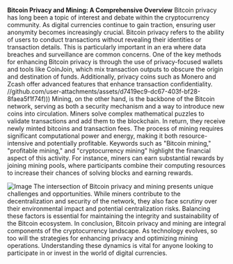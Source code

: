 **Bitcoin Privacy and Mining: A Comprehensive Overview**
Bitcoin privacy has long been a topic of interest and debate within the cryptocurrency community. As digital currencies continue to gain traction, ensuring user anonymity becomes increasingly crucial. Bitcoin privacy refers to the ability of users to conduct transactions without revealing their identities or transaction details. This is particularly important in an era where data breaches and surveillance are common concerns.
One of the key methods for enhancing Bitcoin privacy is through the use of privacy-focused wallets and tools like CoinJoin, which mix transaction outputs to obscure the origin and destination of funds. Additionally, privacy coins such as Monero and Zcash offer advanced features that enhance transaction confidentiality.
 //github.com/user-attachments/assets/d7419ec9-dc67-403f-bf28-8faea5f1f74f)))
Mining, on the other hand, is the backbone of the Bitcoin network, serving as both a security mechanism and a way to introduce new coins into circulation. Miners solve complex mathematical puzzles to validate transactions and add them to the blockchain. In return, they receive newly minted bitcoins and transaction fees. The process of mining requires significant computational power and energy, making it both resource-intensive and potentially profitable.
Keywords such as "Bitcoin mining," "profitable mining," and "cryptocurrency mining" highlight the financial aspect of this activity. For instance, miners can earn substantial rewards by joining mining pools, where participants combine their computing resources to increase their chances of solving blocks and earning rewards.

![Image](https://github.com/user-attachments/assets/d7419ec9-dc67-403f-bf28-8faea5f1f74f)
The intersection of Bitcoin privacy and mining presents unique challenges and opportunities. While miners contribute to the decentralization and security of the network, they also face scrutiny over their environmental impact and potential centralization risks. Balancing these factors is essential for maintaining the integrity and sustainability of the Bitcoin ecosystem.
In conclusion, Bitcoin privacy and mining are integral components of the cryptocurrency landscape. As technology evolves, so too will the strategies for enhancing privacy and optimizing mining operations. Understanding these dynamics is vital for anyone looking to participate in or invest in the world of digital currencies.

